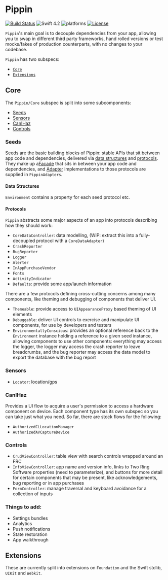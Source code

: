 # Pippin

[![Build Status](https://travis-ci.org/TwoRingSoft/Pippin.svg?branch=master)](https://travis-ci.org/TwoRingSoft/Pippin)
![Swift 4.2](https://img.shields.io/badge/Swift-4.2-orange.svg)
![platforms](https://img.shields.io/badge/platforms-iOS-lightgrey.svg)
[![License](https://img.shields.io/badge/license-MIT-blue.svg?style=flat)](http://mit-license.org)

`Pippin`'s main goal is to decouple dependencies from your app, allowing you to swap in different third party frameworks, hand rolled versions or test mocks/fakes of production counterparts, with no changes to your codebase. 

`Pippin` has two subspecs:

- [`Core`](#core)
- [`Extensions`](#Extensions)

## Core

The `Pippin/Core` subspec is split into some subcomponents:

- [Seeds](#seeds)
- [Sensors](#sensors)
- [CanIHaz](#canihaz)
- [Controls](#controls)

### Seeds

Seeds are the basic building blocks of Pippin: stable APIs that sit between app code and dependencies, delivered via [data structures](#data-structures) and [protocols](#protocols). They make up a[Facade](https://en.wikipedia.org/wiki/Facade_pattern) that sits in between your app code and dependencies, and [Adapter](https://en.wikipedia.org/wiki/Adapter_pattern) implementations to those protocols are supplied in `PippinAdapters`.

#### Data Structures

`Environment` contains a property for each seed protocol etc.

#### Protocols

`Pippin` abstracts some major aspects of an app into protocols describing how they should work:

- `CoreDataController`: data modelling, (WIP: extract this into a fully-decoupled protocol with a `CoreDataAdapter`)
- `CrashReporter`
- `BugReporter`
- `Logger`
- `Alerter`
- `InAppPurchaseVendor`
- `Fonts`
- `ActivityIndicator`
- `Defaults`: provide some app/launch information

There are a few protocols defining cross-cutting concerns among many components, like theming and debugging of components that deliver UI.

- `Themeable`: provide access to `UIAppearanceProxy` based theming of UI elements
- `Debuggable`: deliver UI controls to exercise and manipulate UI components, for use by developers and testers
- `EnvironmentallyConscious`: provides an optional reference back to the `Environment` instance holding a reference to a given seed instance, allowing components to use other components: everything may access the logger, the logger may access the crash reporter to leave breadcrumbs, and the bug reporter may access the data model to export the database with the bug report

### Sensors

- `Locator`: location/gps

### CanIHaz

Provides a UI flow to acquire a user's permission to access a hardware component on device. Each component type has its own subspec so you can take just what you need. So far, there are stock flows for the following: 

- `AuthorizedCLLocationManager`
- `AuthorizedAVCaptureDevice`

### Controls

- `CrudViewController`: table view with search controls wrapped around an FRC
- `InfoViewController`: app name and version info, links to Two Ring Software properties (need to parameterize), and buttons for more detail for certain components that may be present, like acknowledgements, bug reporting or in app purchases
- `FormController`: manage traversal and keyboard avoidance for a collection of inputs

### Things to add:

- Settings bundles
- Analytics
- Push notifications
- State restoration
- App walkthrough

## Extensions

These are currently split into extensions on `Foundation` and the Swift stdlib, `UIKit` and `Webkit`.